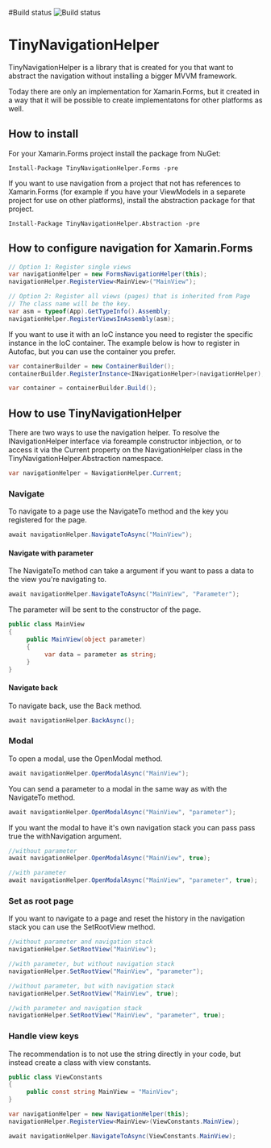 #Build status
<img src="https://io2gamelabs.visualstudio.com/_apis/public/build/definitions/be16d002-5786-41a1-bf3b-3e13d5e80aa0/7/badge" alt="Build status" />

# TinyNavigationHelper
TinyNavigationHelper is a library that is created for you that want to abstract the navigation without installing a bigger MVVM framework. 

Today there are only an implementation for Xamarin.Forms, but it created in a way that it will be possible to create implementatons for other platforms as well.

## How to install
For your Xamarin.Forms project install the package from NuGet:

```
Install-Package TinyNavigationHelper.Forms -pre
```

If you want to use navigation from a project that not has references to Xamarin.Forms (for example if you have your ViewModels in a separete project for use on other platforms), install the abstraction package for that project.

```
Install-Package TinyNavigationHelper.Abstraction -pre
```

## How to configure navigation for Xamarin.Forms

```cs
// Option 1: Register single views
var navigationHelper = new FormsNavigationHelper(this);
navigationHelper.RegisterView<MainView>("MainView");

// Option 2: Register all views (pages) that is inherited from Page
// The class name will be the key.
var asm = typeof(App).GetTypeInfo().Assembly;
navigationHelper.RegisterViewsInAssembly(asm);
```

If you want to use it with an IoC instance you need to register the specific instance in the IoC container. The example below is how to register in Autofac, but you can use the container you prefer.

```cs
var containerBuilder = new ContainerBuilder();
containerBuilder.RegisterInstance<INavigationHelper>(navigationHelper);

var container = containerBuilder.Build();
```
## How to use TinyNavigationHelper
There are two ways to use the navigation helper. To resolve the INavigationHelper interface via foreample constructor inbjection, or to access it via the Current property on the NavigationHelper class in the TinyNavigationHelper.Abstraction namespace.

```cs
var navigationHelper = NavigationHelper.Current;
```

### Navigate
To navigate to a page use the NavigateTo method and the key you registered for the page.

```cs
await navigationHelper.NavigateToAsync("MainView");
```

#### Navigate with parameter
The NavigateTo method can take a argument if you want to pass a data to the view you're navigating to.

```cs
await navigationHelper.NavigateToAsync("MainView", "Parameter");
```
The parameter will be sent to the constructor of the page.

```cs
public class MainView
{
     public MainView(object parameter)
     {
          var data = parameter as string;
     }
}
```
#### Navigate back
To navigate back, use the Back method.

```cs
await navigationHelper.BackAsync();
```

### Modal
To open a modal, use the OpenModal method.
```cs
await navigationHelper.OpenModalAsync("MainView");
```
You can send a parameter to a modal in the same way as with the NavigateTo method.

```cs
await navigationHelper.OpenModalAsync("MainView", "parameter");
```

If you want the modal to have it's own navigation stack you can pass pass true the withNavigation argument.

```cs
//without parameter
await navigationHelper.OpenModalAsync("MainView", true);

//with parameter
await navigationHelper.OpenModalAsync("MainView", "parameter", true);
```

### Set as root page
If you want to navigate to a page and reset the history in the navigation stack you can use the SetRootView method.

```cs
//without parameter and navigation stack
navigationHelper.SetRootView("MainView");

//with parameter, but without navigation stack
navigationHelper.SetRootView("MainView", "parameter");

//without parameter, but with navigation stack
navigationHelper.SetRootView("MainView", true);

//with parameter and navigation stack
navigationHelper.SetRootView("MainView", "parameter", true);
```

### Handle view keys
The recommendation is to not use the string directly in your code, but instead create a class with view constants.

```cs
public class ViewConstants
{
     public const string MainView = "MainView";
}
```

```cs
var navigationHelper = new NavigationHelper(this);
navigationHelper.RegisterView<MainView>(ViewConstants.MainView);
```

```cs
await navigationHelper.NavigateToAsync(ViewConstants.MainView);
```

